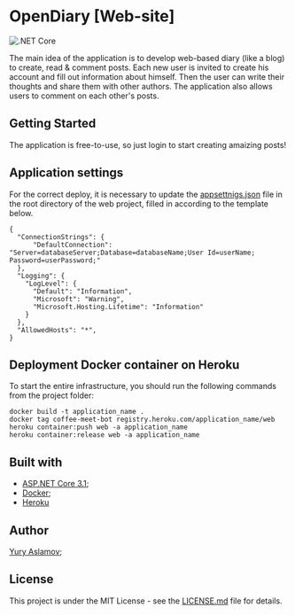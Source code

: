 # OpenDiary [Web-site]

![.NET Core]()

The main idea of the application is to develop web-based diary (like a blog) to create, read & comment posts. Each new user is invited to create his account and fill out information about himself. Then the user can write their thoughts and share them with other authors. The application also allows users to comment on each other's posts. 

## Getting Started

The application is free-to-use, so just login to start creating amaizing posts!

## Application settings

For the correct deploy, it is necessary to update the [appsettnigs.json](https://github.com/aslamovyura/coffee-meet-telegram-bot/tree/master/src/Bot/appsettings.json) file in the root directory of the web project, filled in according to the template below.

```
{
  "ConnectionStrings": {
      "DefaultConnection": "Server=databaseServer;Database=databaseName;User Id=userName; Password=userPassword;"
  },
  "Logging": {
    "LogLevel": {
      "Default": "Information",
      "Microsoft": "Warning",
      "Microsoft.Hosting.Lifetime": "Information"
    }
  },
  "AllowedHosts": "*",
}
```

## Deployment Docker container on Heroku

To start the entire infrastructure, you should run the following commands from the project folder:

```
docker build -t application_name .
docker tag coffee-meet-bot registry.heroku.com/application_name/web
heroku container:push web -a application_name
heroku container:release web -a application_name
```

## Built with

- [ASP.NET Core 3.1](https://docs.microsoft.com/en-us/aspnet/core/);
- [Docker](https://www.docker.com/);
- [Heroku](https://heroku.com/)

## Author

[Yury Aslamov]();

## License

This project is under the MIT License - see the [LICENSE.md](https://github.com/aslamovyura/coffee-meet-telegram-bot/blob/master/LICENSE) file for details.
